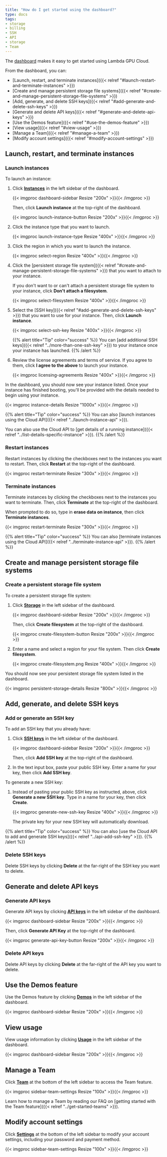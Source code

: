 ```yaml
---
title: "How do I get started using the dashboard?"
type: docs
tags:
- storage
- billing
- SSH
- API
- storage
- Team
---
```


The [dashboard](https://cloud.lambdalabs.com/instances) makes it easy to get
started using Lambda GPU Cloud.

From the dashboard, you can:

- [Launch, restart, and terminate instances]({{< relref "#launch-restart-and-terminate-instances" >}})
- [Create and manage persistent storage file systems]({{< relref "#create-and-manage-persistent-storage-file-systems" >}})
- [Add, generate, and delete SSH keys]({{< relref "#add-generate-and-delete-ssh-keys" >}})
- [Generate and delete API keys]({{< relref "#generate-and-delete-api-keys" >}})
- [Use the Demos feature]({{< relref "#use-the-demos-feature" >}})
- [View usage]({{< relref "#view-usage" >}})
- [Manage a Team]({{< relref "#manage-a-team" >}})
- [Modify account settings]({{< relref "#modify-account-settings" >}})

## Launch, restart, and terminate instances

### Launch instances

To launch an instance:

1. Click [**Instances**](https://cloud.lambdalabs.com/instances) in the left
   sidebar of the dashboard.

   {{< imgproc dashboard-sidebar Resize "200x" >}}{{< /imgproc >}}

   Then, click **Launch instance** at the top-right of the dashboard.

   {{< imgproc launch-instance-button Resize "200x" >}}{{< /imgproc >}}

1. Click the instance type that you want to launch.

   {{< imgproc launch-instance-type Resize "400x" >}}{{< /imgproc >}}

1. Click the region in which you want to launch the instance.

   {{< imgproc select-region Resize "400x" >}}{{< /imgproc >}}

1. Click the
   [persistent storage file system]({{< relref "#create-and-manage-persistent-storage-file-systems" >}})
   that you want to attach to your instance.

   If you don't want to or can't attach a persistent storage file system to
   your instance, click **Don't attach a filesystem**.

   {{< imgproc select-filesystem Resize "400x" >}}{{< /imgproc >}}

1. Select the [SSH key]({{< relref "#add-generate-and-delete-ssh-keys" >}})
   that you want to use for your instance. Then, click **Launch instance**.

   {{< imgproc select-ssh-key Resize "400x" >}}{{< /imgproc >}}

   {{% alert title="Tip" color="success" %}}
   You can
   [add additional SSH keys]({{< relref "../more-than-one-ssh-key" >}}) to
   your instance once your instance has launched.
   {{% /alert %}}

1. Review the license agreements and terms of service. If you agree to them,
   click **I agree to the above** to launch your instance.

   {{< imgproc licensing-agreements Resize "400x" >}}{{< /imgproc >}}

In the dashboard, you should now see your instance listed. Once your instance
has finished booting, you'll be provided with the details needed to begin
using your instance.

{{< imgproc instance-details Resize "1000x" >}}{{< /imgproc >}}

{{% alert title="Tip" color="success" %}}
You can also
[launch instances using the Cloud API]({{< relref "../launch-instance-api" >}}).

You can also use the Cloud API to
[get details of a running instance]({{< relref "../list-details-specific-instance" >}}).
{{% /alert %}}

### Restart instances

Restart instances by clicking the checkboxes next to the instances you want to
restart. Then, click **Restart** at the top-right of the dashboard.

{{< imgproc restart-terminate Resize "300x" >}}{{< /imgproc >}}

### Terminate instances

Terminate instances by clicking the checkboxes next to the instances you want
to terminate. Then, click **Terminate** at the top-right of the dashboard.

When prompted to do so, type in **erase data on instance**, then click
**Terminate instances**.

{{< imgproc restart-terminate Resize "300x" >}}{{< /imgproc >}}

{{% alert title="Tip" color="success" %}}
You can also
[terminate instances using the Cloud API]({{< relref "../terminate-instance-api" >}}).
{{% /alert %}}

## Create and manage persistent storage file systems

### Create a persistent storage file system

To create a persistent storage file system:

1. Click [**Storage**](https://cloud.lambdalabs.com/file-systems) in the left
   sidebar of the dashboard.

   {{< imgproc dashboard-sidebar Resize "200x" >}}{{< /imgproc >}}

   Then, click **Create filesystem** at the top-right of the dashboard.

   {{< imgproc create-filesystem-button Resize "200x" >}}{{< /imgproc >}}

1. Enter a name and select a region for your file system. Then click **Create
   filesystem**.

   {{< imgproc create-filesystem.png Resize "400x" >}}{{< /imgproc >}}

You should now see your persistent storage file system listed in the
dashboard.

   {{< imgproc persistent-storage-details Resize "800x" >}}{{< /imgproc >}}

## Add, generate, and delete SSH keys

### Add or generate an SSH key

To add an SSH key that you already have:

1. Click [**SSH keys**](https://cloud.lambdalabs.com/ssh-keys) in the left
   sidebar of the dashboard.

   {{< imgproc dashboard-sidebar Resize "200x" >}}{{< /imgproc >}}

   Then, click **Add SSH key** at the top-right of the dashboard.

1. In the text input box, paste your public SSH key. Enter a name for your
   key, then click **Add SSH key**.

To generate a new SSH key:

1. Instead of pasting your public SSH key as instructed, above, click
   **Generate a new SSH key**. Type in a name for your key, then click
   **Create**.

   {{< imgproc generate-new-ssh-key Resize "400x" >}}{{< /imgproc >}}

   The private key for your new SSH key will automatically download.

{{% alert title="Tip" color="success" %}}
You can also
[use the Cloud API to add and generate SSH keys]({{< relref "../api-add-ssh-key" >}}).
{{% /alert %}}

### Delete SSH keys

Delete SSH keys by clicking **Delete** at the far-right of the SSH key you
want to delete.

## Generate and delete API keys

### Generate API keys

Generate API keys by clicking
[**API keys**](https://cloud.lambdalabs.com/api-keys) in the left sidebar of
the dashboard.

{{< imgproc dashboard-sidebar Resize "200x" >}}{{< /imgproc >}}

Then, click **Generate API Key** at the top-right of the dashboard.

{{< imgproc generate-api-key-button Resize "200x" >}}{{< /imgproc >}}

### Delete API keys

Delete API keys by clicking **Delete** at the far-right of the API key you
want to delete.

## Use the Demos feature

Use the Demos feature by clicking
[**Demos**](https://cloud.lambdalabs.com/edit-demos) in the left sidebar of
the dashboard.

{{< imgproc dashboard-sidebar Resize "200x" >}}{{< /imgproc >}}

## View usage

View usage information by clicking
[**Usage**](https://cloud.lambdalabs.com/usage) in the left sidebar of the
dashboard.

{{< imgproc dashboard-sidebar Resize "200x" >}}{{< /imgproc >}}

## Manage a Team

Click [**Team**](https://cloud.lambdalabs.com/team) at the bottom of the left
sidebar to access the Team feature.

{{< imgproc sidebar-team-settings Resize "100x" >}}{{< /imgproc >}}

Learn how to manage a Team by reading our FAQ on
[getting started with the Team feature]({{< relref "../get-started-teams" >}}).

## Modify account settings

Click [**Settings**](https://cloud.lambdalabs.com/settings) at the bottom of
the left sidebar to modify your account settings, including your password and
payment method.

{{< imgproc sidebar-team-settings Resize "100x" >}}{{< /imgproc >}}
